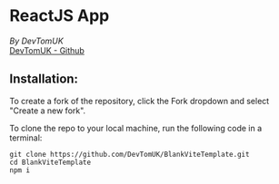 # ReactJS App
*By DevTomUK*  
[DevTomUK - Github](https://github.com/DevTomUK/BlankViteTemplate)


## Installation:

To create a fork of the repository, click the Fork dropdown and select "Create a new fork".  

To clone the repo to your local machine, run the following code in a terminal:  

    git clone https://github.com/DevTomUK/BlankViteTemplate.git
    cd BlankViteTemplate
    npm i
